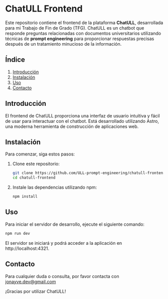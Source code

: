 # ChatULL Frontend

Este repositorio contiene el frontend de la plataforma **ChatULL**, desarrollada para mi Trabajo de Fin de Grado (TFG). ChatULL es un chatbot que responde preguntas relacionadas con documentos universitarios utilizando técnicas de **prompt engineering** para proporcionar respuestas precisas después de un tratamiento minucioso de la información.

## Índice

1. [Introducción](#introducción)
2. [Instalación](#instalación)
3. [Uso](#uso)
4. [Contacto](#contacto)

## Introducción

El frontend de ChatULL proporciona una interfaz de usuario intuitiva y fácil de usar para interactuar con el chatbot. Está desarrollado utilizando Astro, una moderna herramienta de construcción de aplicaciones web.

## Instalación

Para comenzar, siga estos pasos:

1. Clone este repositorio:
    ```bash
    git clone https://github.com/ULL-prompt-engineering/chatull-frontend.git
    cd chatull-frontend
    ```

2. Instale las dependencias utilizando npm:
    ```bash
    npm install
    ```

## Uso

Para iniciar el servidor de desarrollo, ejecute el siguiente comando:
```bash
npm run dev
```

El servidor se iniciará y podrá acceder a la aplicación en http://localhost:4321.

## Contacto
Para cualquier duda o consulta, por favor contacta con jonayve.dev@gmail.com

¡Gracias por utilizar ChatULL!
